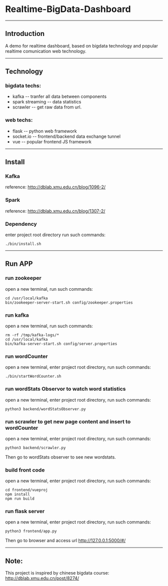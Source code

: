 # Realtime-BigData-Dashboard

---
## Introduction
A demo for realtime dashboard, based on bigdata technology and popular realtime comunication web technology.

---
## Technology
### bigdata techs:
* kafka -- tranfer all data between components
* spark streaming -- data statistics
* scrawler -- get raw data from url.


### web techs:
* flask -- python web framework
* socket.io -- frontend/backend data exchange tunnel
* vue -- popular frontend JS framework

---
## Install
### Kafka

reference: http://dblab.xmu.edu.cn/blog/1096-2/

### Spark

reference: http://dblab.xmu.edu.cn/blog/1307-2/

### Dependency

enter project root directory
run such commands:

```
./bin/install.sh
```

---
## Run APP
### run zookeeper
open a new terminal, 
run such commands:

```
cd /usr/local/kafka
bin/zookeeper-server-start.sh config/zookeeper.properties
```

### run kafka
open a new terminal, 
run such commands:

```
rm -rf /tmp/kafka-logs/*
cd /usr/local/kafka
bin/kafka-server-start.sh config/server.properties
```

### run wordCounter
open a new terminal, 
enter project root directory,
run such commands:

```
./bin/startWordCounter.sh
```

### run wordStats Observor to watch word statistics
open a new terminal, 
enter project root directory,
run such commands:

```
python3 backend/wordStatsObserver.py
```

### run scrawler to get new page content and insert to wordCounter
open a new terminal, 
enter project root directory,
run such commands:

```
python3 backend/scrawler.py
```

Then go to wordStats observer to see new wordstats.

### build front code

open a new terminal, 
enter project root directory,
run such commands:

```
cd frontend/vueproj
npm install
npm run build
```


### run flask server

open a new terminal, 
enter project root directory,
run such commands:

```
python3 frontend/app.py
```

Then go to browser and access url 
http://127.0.0.1:5000/#/


---
## Note:
This project is inspired by chinese bigdata course:
http://dblab.xmu.edu.cn/post/8274/


